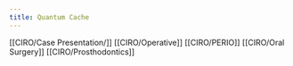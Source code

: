 ```yaml
---
title: Quantum Cache
---
```


[[CIRO/Case Presentation/]]
[[CIRO/Operative]]
[[CIRO/PERIO]]
[[CIRO/Oral Surgery]]
[[CIRO/Prosthodontics]]

